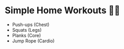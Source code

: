 # Simple Home Workouts 🏋️‍♂️  
- Push-ups (Chest)  
- Squats (Legs)  
- Planks (Core)  
- Jump Rope (Cardio)  

